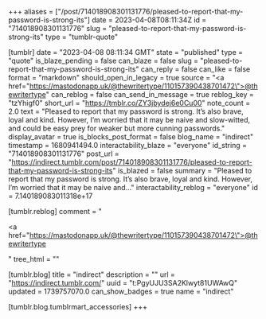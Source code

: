 +++
aliases = ["/post/714018908301131776/pleased-to-report-that-my-password-is-strong-its"]
date = 2023-04-08T08:11:34Z
id = "714018908301131776"
slug = "pleased-to-report-that-my-password-is-strong-its"
type = "tumblr-quote"

[tumblr]
date = "2023-04-08 08:11:34 GMT"
state = "published"
type = "quote"
is_blaze_pending = false
can_blaze = false
slug = "pleased-to-report-that-my-password-is-strong-its"
can_reply = false
can_like = false
format = "markdown"
should_open_in_legacy = true
source = "<a href=\"https://mastodonapp.uk/@thewritertype/110157390438701472\">@thewritertype</a>"
can_reblog = false
can_send_in_message = true
reblog_key = "tzYhigf0"
short_url = "https://tmblr.co/ZY3jbydej6e0Cu00"
note_count = 2.0
text = "Pleased to report that my password is strong. It’s also brave, loyal and kind. However, I’m worried that it may be naive and slow-witted, and could be easy prey for weaker but more cunning passwords."
display_avatar = true
is_blocks_post_format = false
blog_name = "indirect"
timestamp = 1680941494.0
interactability_blaze = "everyone"
id_string = "714018908301131776"
post_url = "https://indirect.tumblr.com/post/714018908301131776/pleased-to-report-that-my-password-is-strong-its"
is_blazed = false
summary = "Pleased to report that my password is strong. It’s also brave, loyal and kind. However, I’m worried that it may be naive and..."
interactability_reblog = "everyone"
id = 7.140189083011318e+17

[tumblr.reblog]
comment = "<p><a href=\"https://mastodonapp.uk/@thewritertype/110157390438701472\">@thewritertype</a></p>"
tree_html = ""

[tumblr.blog]
title = "indirect"
description = ""
url = "https://indirect.tumblr.com/"
uuid = "t:PgyUJU3SA2Klwyt81UWAwQ"
updated = 1739757070.0
can_show_badges = true
name = "indirect"

[tumblr.blog.tumblrmart_accessories]
+++
